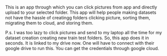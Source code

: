 This is an app through which you can click pictures from app and directly upload to your selected folder. This app will help people making datasets not have the hassle of creatingg folders 
clicking picture, sorting them,
migrating them to cloud, and storing them.


P.s. I was too lazy to click pictures and send to my laptop all the time for my dataset creation creating new train test folders. So, this app does it in seconds.
It is linked to my drive now. One will have to connect with their google drive to run this. You can get the credentials through google cloud.
